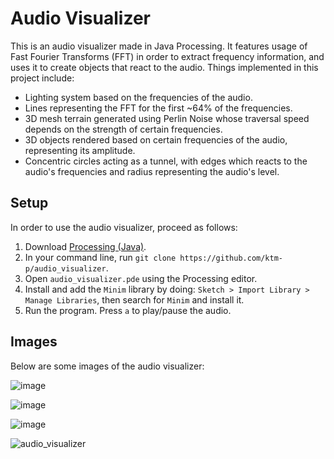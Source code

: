 # Audio Visualizer

This is an audio visualizer made in Java Processing. It features usage of Fast Fourier Transforms (FFT) in order to extract frequency information, and uses it to create objects that react to the audio. Things implemented in this project include:
- Lighting system based on the frequencies of the audio.
- Lines representing the FFT for the first ~64% of the frequencies.
- 3D mesh terrain generated using Perlin Noise whose traversal speed depends on the strength of certain frequencies.
- 3D objects rendered based on certain frequencies of the audio, representing its amplitude.
- Concentric circles acting as a tunnel, with edges which reacts to the audio's frequencies and radius representing the audio's level.

## Setup
In order to use the audio visualizer, proceed as follows:
1. Download [Processing (Java)](https://processing.org/download).
2. In your command line, run `git clone https://github.com/ktm-p/audio_visualizer`.
3. Open `audio_visualizer.pde` using the Processing editor.
4. Install and add the `Minim` library by doing: `Sketch > Import Library > Manage Libraries`, then search for `Minim` and install it.
5. Run the program. Press `a` to play/pause the audio.

## Images

Below are some images of the audio visualizer:

![image](https://github.com/ktm-p/audio_visualizer/assets/119767232/752e9be8-4767-4f97-8865-fe170a90b095)

![image](https://github.com/ktm-p/audio_visualizer/assets/119767232/e9b5a4ac-9ad7-4202-ae6e-2f55227f8cad)

![image](https://github.com/ktm-p/audio_visualizer/assets/119767232/765e65a0-21f7-4c02-b559-211c0a264672)

![audio_visualizer](https://github.com/ktm-p/audio_visualizer/assets/119767232/d04464e1-1257-4ab5-8356-a1019d9fb011)
